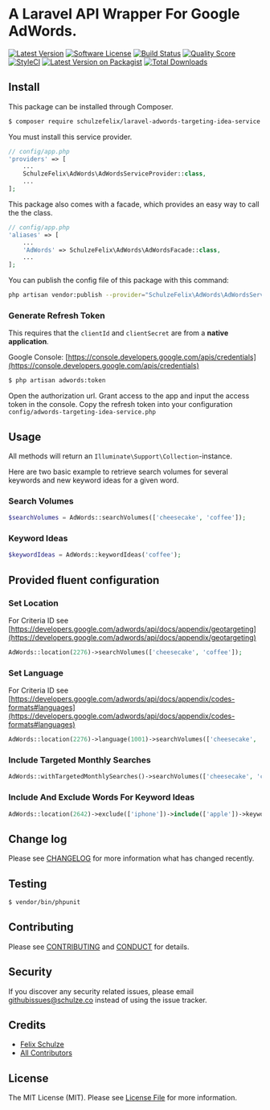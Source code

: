 # A Laravel API Wrapper For Google AdWords.

[![Latest Version](https://img.shields.io/github/release/schulzefelix/laravel-adwords-targeting-idea-service.svg?style=flat-square)](https://github.com/schulzefelix/laravel-adwords/releases)
[![Software License][ico-license]](LICENSE.md)
[![Build Status][ico-travis]][link-travis]
[![Quality Score][ico-code-quality]][link-code-quality]
[![StyleCI](https://styleci.io/repos/92534151/shield)](https://styleci.io/repos/92534151)
[![Latest Version on Packagist][ico-version]][link-packagist]
[![Total Downloads][ico-downloads]][link-downloads]


## Install

This package can be installed through Composer.

``` bash
$ composer require schulzefelix/laravel-adwords-targeting-idea-service
```

You must install this service provider.
```php
// config/app.php
'providers' => [
    ...
    SchulzeFelix\AdWords\AdWordsServiceProvider::class,
    ...
];
```

This package also comes with a facade, which provides an easy way to call the the class.

```php
// config/app.php
'aliases' => [
    ...
    'AdWords' => SchulzeFelix\AdWords\AdWordsFacade::class,
    ...
];
```


You can publish the config file of this package with this command:

``` bash
php artisan vendor:publish --provider="SchulzeFelix\AdWords\AdWordsServiceProvider"
```

### Generate Refresh Token
This requires that the `clientId` and `clientSecret` are from a **native application**.

Google Console: [https://console.developers.google.com/apis/credentials](https://console.developers.google.com/apis/credentials)

``` bash
$ php artisan adwords:token
```
Open the authorization url. Grant access to the app and input the
access token in the console. Copy the refresh token into your configuration `config/adwords-targeting-idea-service.php`

## Usage
All methods will return an `Illuminate\Support\Collection`-instance.

Here are two basic example to retrieve search volumes for several keywords and new keyword ideas for a given word.
### Search Volumes

```php
$searchVolumes = AdWords::searchVolumes(['cheesecake', 'coffee']);
```

### Keyword Ideas

```php
$keywordIdeas = AdWords::keywordIdeas('coffee');
```

## Provided fluent configuration

### Set Location
For Criteria ID see [https://developers.google.com/adwords/api/docs/appendix/geotargeting](https://developers.google.com/adwords/api/docs/appendix/geotargeting)
```php
AdWords::location(2276)->searchVolumes(['cheesecake', 'coffee']);
```

### Set Language
For Criteria ID see [https://developers.google.com/adwords/api/docs/appendix/codes-formats#languages](https://developers.google.com/adwords/api/docs/appendix/codes-formats#languages)
```php
AdWords::location(2276)->language(1001)->searchVolumes(['cheesecake', 'coffee']);
```

### Include Targeted Monthly Searches
```php
AdWords::withTargetedMonthlySearches()->searchVolumes(['cheesecake', 'coffee']);
```

### Include And Exclude Words For Keyword Ideas
```php
AdWords::location(2642)->exclude(['iphone'])->include(['apple'])->keywordIdeas('iphone');
```



## Change log

Please see [CHANGELOG](CHANGELOG.md) for more information what has changed recently.

## Testing

``` bash
$ vendor/bin/phpunit
```

## Contributing

Please see [CONTRIBUTING](CONTRIBUTING.md) and [CONDUCT](CONDUCT.md) for details.

## Security

If you discover any security related issues, please email githubissues@schulze.co instead of using the issue tracker.

## Credits

- [Felix Schulze][link-author]
- [All Contributors][link-contributors]

## License

The MIT License (MIT). Please see [License File](LICENSE.md) for more information.

[ico-version]: https://img.shields.io/packagist/v/schulzefelix/laravel-adwords-targeting-idea-service.svg?style=flat-square
[ico-license]: https://img.shields.io/badge/license-MIT-brightgreen.svg?style=flat-square
[ico-travis]: https://img.shields.io/travis/schulzefelix/laravel-adwords-targeting-idea-service/master.svg?style=flat-square
[ico-scrutinizer]: https://img.shields.io/scrutinizer/coverage/g/schulzefelix/laravel-adwords-targeting-idea-service.svg?style=flat-square
[ico-code-quality]: https://scrutinizer-ci.com/g/schulzefelix/laravel-adwords-targeting-idea-service/badges/quality-score.png?b=master
[ico-downloads]: https://img.shields.io/packagist/dt/schulzefelix/laravel-adwords-targeting-idea-service.svg?style=flat-square

[link-packagist]: https://packagist.org/packages/schulzefelix/laravel-adwords-targeting-idea-service
[link-travis]: https://travis-ci.org/schulzefelix/laravel-adwords-targeting-idea-service
[link-scrutinizer]: https://scrutinizer-ci.com/g/schulzefelix/laravel-adwords-targeting-idea-service/code-structure
[link-code-quality]: https://scrutinizer-ci.com/g/schulzefelix/laravel-adwords-targeting-idea-service
[link-downloads]: https://packagist.org/packages/schulzefelix/laravel-adwords-targeting-idea-service
[link-author]: https://github.com/schulzefelix
[link-contributors]: ../../contributors
